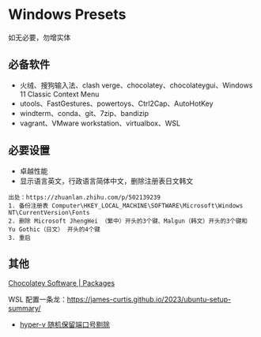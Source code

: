 # Windows Presets

如无必要，勿增实体

## 必备软件
- 火绒、搜狗输入法、clash verge、chocolatey、chocolateygui、Windows 11 Classic Context Menu
- utools、FastGestures、powertoys、Ctrl2Cap、AutoHotKey
- windterm、conda、git、7zip、bandizip
- vagrant、VMware workstation、virtualbox、WSL

## 必要设置
- 卓越性能
- 显示语言英文，行政语言简体中文，删除注册表日文韩文
```
出处：https://zhuanlan.zhihu.com/p/502139239
1. 备份注册表 Computer\HKEY_LOCAL_MACHINE\SOFTWARE\Microsoft\Windows NT\CurrentVersion\Fonts
2. 删除 Microsoft JhengHei （繁中）开头的3个键、Malgun（韩文）开头的3个键和 Yu Gothic（日文） 开头的4个键
3. 重启
```

## 其他

[Chocolatey Software | Packages](https://community.chocolatey.org/packages)

WSL 配置一条龙：https://james-curtis.github.io/2023/ubuntu-setup-summary/

- [hyper-v 随机保留端口号剔除](https://juejin.cn/post/7214854106179321911)
